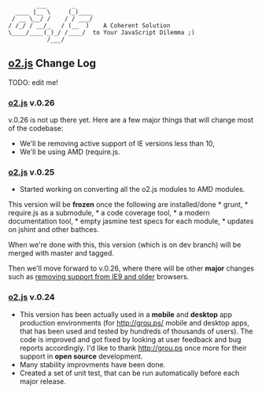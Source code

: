             ___       _
      ____ |__ \     (_)____
     / __ \__/ /    / / ___/
    / /_/ / __/_   / (__  )    A Coherent Solution
    \____/____(_)_/ /____/  to Your JavaScript Dilemma ;)
               /___/

**[o2.js](http://o2js.com/)** Change Log
--------------------------------------------------------------------------------

TODO: edit me!

### **[o2.js](http://o2js.com/)** v.0.26

v.0.26 is not up there yet. Here are a few major things that will change
most of the codebase:

* We'll be removing active support of IE versions less than 10,
* We'll be using AMD (require.js.

### **[o2.js](http://o2js.com/)** v.0.25

* Started working on converting all the o2.js modules to AMD modules.

This version will be **frozen** once the following are installed/done
	* grunt,
	* require.js as a submodule,
	* a code coverage tool,
	* a modern documentation tool,
	* empty jasmine test specs for each module,
	* updates on jshint and other bathces.

When we're done with this, this version (which is on dev branch) will be
merged with master and tagged.

Then we'll move forward to v.0.26, where there will be other **major** changes
such as [removing support from IE9 and older](https://github.com/v0lkan/o2.js/issues/112)
browsers.

### **[o2.js](http://o2js.com/)** v.0.24

* This version has been actually used in a **mobile** and **desktop** app
production environments (for <http://grou.ps/> mobile and desktop apps, that
has been used and tested by hundreds of thousands of users).
The code is improved and got fixed by looking at user feedback and bug reports
accordingly. I'd like to thank <http://grou.ps> once more for their support
in **open source** development.
* Many stability improvments have been done.
* Created a set of unit test, that can be run automatically before each
major release.
